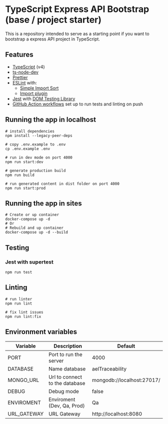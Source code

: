 # TypeScript Express API Bootstrap (base / project starter)

This is a repository intended to serve as a starting point if you want to bootstrap a express API project in TypeScript.

## Features

- [TypeScript](https://www.typescriptlang.org/) (v4)
- [ts-node-dev](https://github.com/wclr/ts-node-dev)
- [Prettier](https://prettier.io/)
- [ESLint](https://eslint.org/) with:
  - [Simple Import Sort](https://github.com/lydell/eslint-plugin-simple-import-sort/)
  - [Import plugin](https://github.com/benmosher/eslint-plugin-import/)
- [Jest](https://jestjs.io) with [DOM Testing Library](https://testing-library.com/docs/dom-testing-library/intro)
- [GitHub Action workflows](https://github.com/features/actions) set up to run tests and linting on push

## Running the app in localhost

```
# install dependencies
npm install --legacy-peer-deps

# copy .env.example to .env
cp .env.example .env

# run in dev mode on port 4000
npm run start:dev

# generate production build
npm run build

# run generated content in dist folder on port 4000
npm run start:prod
```

## Running the app in sites

```
# Create or up container
docker-compose up -d
# Or
# Rebuild and up container
docker-compose up -d --build
```

## Testing

### Jest with supertest

```
npm run test
```

## Linting

```
# run linter
npm run lint

# fix lint issues
npm run lint:fix
```

## Environment variables

| Variable    | Description                    | Default                    |
| ----------- | ------------------------------ | -------------------------- |
| PORT        | Port to run the server         | 4000                       |
| DATABASE    | Name database                  | aelTraceability            |
| MONGO_URL   | Url to connect to the database | mongodb://localhost:27017/ |
| DEBUG       | Debug mode                     | false                      |
| ENVIROMENT  | Enviroment (Dev, Qa, Prod)     | Qa                         |
| URL_GATEWAY | URL Gateway                    | http://localhost:8080      |
